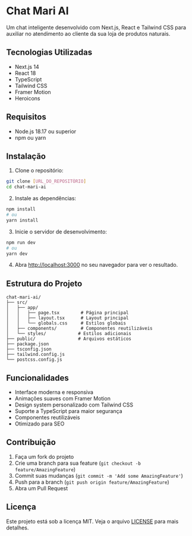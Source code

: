 # Chat Mari AI

Um chat inteligente desenvolvido com Next.js, React e Tailwind CSS para auxiliar no atendimento ao cliente da sua loja de produtos naturais.

## Tecnologias Utilizadas

- Next.js 14
- React 18
- TypeScript
- Tailwind CSS
- Framer Motion
- Heroicons

## Requisitos

- Node.js 18.17 ou superior
- npm ou yarn

## Instalação

1. Clone o repositório:
```bash
git clone [URL_DO_REPOSITÓRIO]
cd chat-mari-ai
```

2. Instale as dependências:
```bash
npm install
# ou
yarn install
```

3. Inicie o servidor de desenvolvimento:
```bash
npm run dev
# ou
yarn dev
```

4. Abra [http://localhost:3000](http://localhost:3000) no seu navegador para ver o resultado.

## Estrutura do Projeto

```
chat-mari-ai/
├── src/
│   ├── app/
│   │   ├── page.tsx        # Página principal
│   │   ├── layout.tsx      # Layout principal
│   │   └── globals.css     # Estilos globais
│   ├── components/         # Componentes reutilizáveis
│   └── styles/            # Estilos adicionais
├── public/                # Arquivos estáticos
├── package.json
├── tsconfig.json
├── tailwind.config.js
└── postcss.config.js
```

## Funcionalidades

- Interface moderna e responsiva
- Animações suaves com Framer Motion
- Design system personalizado com Tailwind CSS
- Suporte a TypeScript para maior segurança
- Componentes reutilizáveis
- Otimizado para SEO

## Contribuição

1. Faça um fork do projeto
2. Crie uma branch para sua feature (`git checkout -b feature/AmazingFeature`)
3. Commit suas mudanças (`git commit -m 'Add some AmazingFeature'`)
4. Push para a branch (`git push origin feature/AmazingFeature`)
5. Abra um Pull Request

## Licença

Este projeto está sob a licença MIT. Veja o arquivo [LICENSE](LICENSE) para mais detalhes. 